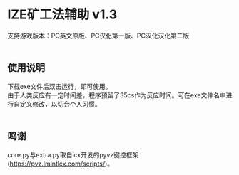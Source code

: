# IZE矿工法辅助 v1.3

支持游戏版本：PC英文原版、PC汉化第一版、PC汉化汉化第二版<br><br>

## 使用说明

下载exe文件后双击运行，即可使用。<br>
由于人类反应有一定时间差，程序预留了35cs作为反应时间。可在exe文件名中进行自定义修改，以切合个人习惯。
<br><br>

## 鸣谢
core.py与extra.py取自lcx开发的pyvz键控框架(https://pvz.lmintlcx.com/scripts/)。
